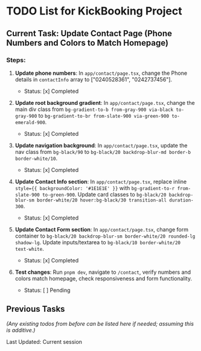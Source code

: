 # TODO List for KickBooking Project

## Current Task: Update Contact Page (Phone Numbers and Colors to Match Homepage)

### Steps:
1. **Update phone numbers**: In `app/contact/page.tsx`, change the Phone details in `contactInfo` array to ["0240528361", "0242737456"].
   - Status: [x] Completed

2. **Update root background gradient**: In `app/contact/page.tsx`, change the main div class from `bg-gradient-to-b from-gray-900 via-black to-gray-900` to `bg-gradient-to-br from-slate-900 via-green-900 to-emerald-900`.
   - Status: [x] Completed

3. **Update navigation background**: In `app/contact/page.tsx`, update the nav class from `bg-black/90` to `bg-black/20 backdrop-blur-md border-b border-white/10`.
   - Status: [x] Completed

4. **Update Contact Info section**: In `app/contact/page.tsx`, replace inline `style={{ backgroundColor: '#1E1E1E' }}` with `bg-gradient-to-r from-slate-900 to-green-900`. Update card classes to `bg-black/20 backdrop-blur-sm border-white/20 hover:bg-black/30 transition-all duration-300`.
   - Status: [x] Completed

5. **Update Contact Form section**: In `app/contact/page.tsx`, change form container to `bg-black/20 backdrop-blur-sm border-white/20 rounded-lg shadow-lg`. Update inputs/textarea to `bg-black/10 border-white/20 text-white`.
   - Status: [x] Completed

6. **Test changes**: Run `pnpm dev`, navigate to `/contact`, verify numbers and colors match homepage, check responsiveness and form functionality.
   - Status: [ ] Pending

## Previous Tasks
*(Any existing todos from before can be listed here if needed; assuming this is additive.)*

Last Updated: Current session
